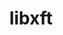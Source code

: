 ---
title: "libxft"
layout: cache
categories: [package, develop]
meta: {"compilers": ["gcc@11.4.0", "gcc@13.2.0"], "num_specs": 70, "num_specs_by_stack": {"hep": 70, "root": 70}, "oss": ["ubuntu22.04", "ubuntu24.04"], "platforms": ["linux"], "stacks": ["hep", "root"], "targets": ["x86_64_v3"], "versions": ["2.3.8"]}
spec_details: [{"compiler": "gcc@11.4.0", "hash": "4w4ipvottdcmoh7anabszd77snz45d7e", "os": "ubuntu22.04", "platform": "linux", "size": "-", "stacks": ["hep", "root"], "target": "x86_64_v3", "variants": ["build_system=autotools"], "versions": ["2.3.8"]}, {"compiler": "gcc@13.2.0", "hash": "54ncjppg5pzvhtgqlfdilfh2xh4lzsck", "os": "ubuntu24.04", "platform": "linux", "size": "-", "stacks": ["hep", "root"], "target": "x86_64_v3", "variants": ["build_system=autotools"], "versions": ["2.3.8"]}, {"compiler": "gcc@13.2.0", "hash": "5azoxxlwyvlrunhomhsbsv45fvaaygdt", "os": "ubuntu24.04", "platform": "linux", "size": "-", "stacks": ["hep", "root"], "target": "x86_64_v3", "variants": ["build_system=autotools"], "versions": ["2.3.8"]}, {"compiler": "gcc@11.4.0", "hash": "5kiitne4gbwwutqnqzvjvgxw76fq63xv", "os": "ubuntu22.04", "platform": "linux", "size": "-", "stacks": ["hep", "root"], "target": "x86_64_v3", "variants": ["build_system=autotools"], "versions": ["2.3.8"]}, {"compiler": "gcc@11.4.0", "hash": "6qfm6yt3drmzt3z325s6aueev5zehdka", "os": "ubuntu22.04", "platform": "linux", "size": "-", "stacks": ["hep", "root"], "target": "x86_64_v3", "variants": ["build_system=autotools"], "versions": ["2.3.8"]}, {"compiler": "gcc@11.4.0", "hash": "7alpggchbaircuigzzqht6acvalus7in", "os": "ubuntu22.04", "platform": "linux", "size": "-", "stacks": ["hep", "root"], "target": "x86_64_v3", "variants": ["build_system=autotools"], "versions": ["2.3.8"]}, {"compiler": "gcc@11.4.0", "hash": "7jspnpwgx4wlwnbuqwcmk57sqfma6dsq", "os": "ubuntu22.04", "platform": "linux", "size": "-", "stacks": ["hep", "root"], "target": "x86_64_v3", "variants": ["build_system=autotools"], "versions": ["2.3.8"]}, {"compiler": "gcc@13.2.0", "hash": "7wmkgqxw33lzpi3quq7ppfv2mgtcyrsl", "os": "ubuntu24.04", "platform": "linux", "size": "-", "stacks": ["hep", "root"], "target": "x86_64_v3", "variants": ["build_system=autotools"], "versions": ["2.3.8"]}, {"compiler": "gcc@11.4.0", "hash": "b3iuapke53bspq27giz6hayoygriackd", "os": "ubuntu22.04", "platform": "linux", "size": "-", "stacks": ["hep", "root"], "target": "x86_64_v3", "variants": ["build_system=autotools"], "versions": ["2.3.8"]}, {"compiler": "gcc@13.2.0", "hash": "bt2bfi4xp3skwiv26goo6q4gej3ecnbj", "os": "ubuntu24.04", "platform": "linux", "size": "-", "stacks": ["hep", "root"], "target": "x86_64_v3", "variants": ["build_system=autotools"], "versions": ["2.3.8"]}, {"compiler": "gcc@11.4.0", "hash": "c47pwtutkyblputv6zz6xqaghlgrj4sq", "os": "ubuntu22.04", "platform": "linux", "size": "-", "stacks": ["hep", "root"], "target": "x86_64_v3", "variants": ["build_system=autotools"], "versions": ["2.3.8"]}, {"compiler": "gcc@13.2.0", "hash": "cop2oq2marmgtw72gzagzq3tpvsgiozh", "os": "ubuntu24.04", "platform": "linux", "size": "-", "stacks": ["hep", "root"], "target": "x86_64_v3", "variants": ["build_system=autotools"], "versions": ["2.3.8"]}, {"compiler": "gcc@13.2.0", "hash": "cryptrizofi65wz3kxjzqvus3cxiijzu", "os": "ubuntu24.04", "platform": "linux", "size": "-", "stacks": ["hep", "root"], "target": "x86_64_v3", "variants": ["build_system=autotools"], "versions": ["2.3.8"]}, {"compiler": "gcc@13.2.0", "hash": "csv2xeqe6iao6ovln3xpkyklxh5dv6gb", "os": "ubuntu24.04", "platform": "linux", "size": "-", "stacks": ["hep", "root"], "target": "x86_64_v3", "variants": ["build_system=autotools"], "versions": ["2.3.8"]}, {"compiler": "gcc@13.2.0", "hash": "datuy4uczv3zwpdm6drqwmwvhighmfd6", "os": "ubuntu24.04", "platform": "linux", "size": "-", "stacks": ["hep", "root"], "target": "x86_64_v3", "variants": ["build_system=autotools"], "versions": ["2.3.8"]}, {"compiler": "gcc@13.2.0", "hash": "depiatqnrozgy3xqlhh3nbbgtwrcgcca", "os": "ubuntu24.04", "platform": "linux", "size": "-", "stacks": ["hep", "root"], "target": "x86_64_v3", "variants": ["build_system=autotools"], "versions": ["2.3.8"]}, {"compiler": "gcc@11.4.0", "hash": "dirpf2yo2ebbet42ewtdah2ptvk4shhx", "os": "ubuntu22.04", "platform": "linux", "size": "-", "stacks": ["hep", "root"], "target": "x86_64_v3", "variants": ["build_system=autotools"], "versions": ["2.3.8"]}, {"compiler": "gcc@11.4.0", "hash": "dmyjrfixwnwupc5ed6we65kpbf5pifkl", "os": "ubuntu22.04", "platform": "linux", "size": "-", "stacks": ["hep", "root"], "target": "x86_64_v3", "variants": ["build_system=autotools"], "versions": ["2.3.8"]}, {"compiler": "gcc@11.4.0", "hash": "e5a443iibxxox7ol5umprnybetxcuqkk", "os": "ubuntu22.04", "platform": "linux", "size": "-", "stacks": ["hep", "root"], "target": "x86_64_v3", "variants": ["build_system=autotools"], "versions": ["2.3.8"]}, {"compiler": "gcc@11.4.0", "hash": "e7a36zftz4gee27nrjlri7ruzl5wrfgu", "os": "ubuntu22.04", "platform": "linux", "size": "-", "stacks": ["hep", "root"], "target": "x86_64_v3", "variants": ["build_system=autotools"], "versions": ["2.3.8"]}, {"compiler": "gcc@11.4.0", "hash": "eeamd4aoigpzbl2apd7mi37koaj54evm", "os": "ubuntu22.04", "platform": "linux", "size": "-", "stacks": ["hep", "root"], "target": "x86_64_v3", "variants": ["build_system=autotools"], "versions": ["2.3.8"]}, {"compiler": "gcc@11.4.0", "hash": "egvtppx7oz47pz5l2il3dumf6ao4mjwy", "os": "ubuntu22.04", "platform": "linux", "size": "-", "stacks": ["hep", "root"], "target": "x86_64_v3", "variants": ["build_system=autotools"], "versions": ["2.3.8"]}, {"compiler": "gcc@11.4.0", "hash": "ekkow4lm26rv6vjuasvfkcilzo4mgkkj", "os": "ubuntu22.04", "platform": "linux", "size": "-", "stacks": ["hep", "root"], "target": "x86_64_v3", "variants": ["build_system=autotools"], "versions": ["2.3.8"]}, {"compiler": "gcc@13.2.0", "hash": "et6yg4lnzzov6ljwv2bm55emitppaotc", "os": "ubuntu24.04", "platform": "linux", "size": "-", "stacks": ["hep", "root"], "target": "x86_64_v3", "variants": ["build_system=autotools"], "versions": ["2.3.8"]}, {"compiler": "gcc@13.2.0", "hash": "ezgtp3fgxmjz6sxn7y6wq5wbskifugt3", "os": "ubuntu24.04", "platform": "linux", "size": "-", "stacks": ["hep", "root"], "target": "x86_64_v3", "variants": ["build_system=autotools"], "versions": ["2.3.8"]}, {"compiler": "gcc@13.2.0", "hash": "f7kkvvaepuyk4orjecjmtggsmzzbjgyr", "os": "ubuntu24.04", "platform": "linux", "size": "-", "stacks": ["hep", "root"], "target": "x86_64_v3", "variants": ["build_system=autotools"], "versions": ["2.3.8"]}, {"compiler": "gcc@11.4.0", "hash": "g5725c2wsdw7vlvy5jcjorppzfej4m6t", "os": "ubuntu22.04", "platform": "linux", "size": "-", "stacks": ["hep", "root"], "target": "x86_64_v3", "variants": ["build_system=autotools"], "versions": ["2.3.8"]}, {"compiler": "gcc@11.4.0", "hash": "gbclpfkydkxcclavhveewrs5zmowtj7p", "os": "ubuntu22.04", "platform": "linux", "size": "-", "stacks": ["hep", "root"], "target": "x86_64_v3", "variants": ["build_system=autotools"], "versions": ["2.3.8"]}, {"compiler": "gcc@11.4.0", "hash": "gow6ppmpdmvbqt34yaisxellc2tka72t", "os": "ubuntu22.04", "platform": "linux", "size": "-", "stacks": ["hep", "root"], "target": "x86_64_v3", "variants": ["build_system=autotools"], "versions": ["2.3.8"]}, {"compiler": "gcc@13.2.0", "hash": "guwsaix46uejqtl7ntmvlynx5jcy644r", "os": "ubuntu24.04", "platform": "linux", "size": "-", "stacks": ["hep", "root"], "target": "x86_64_v3", "variants": ["build_system=autotools"], "versions": ["2.3.8"]}, {"compiler": "gcc@11.4.0", "hash": "hgs3dfrgdeg6eq7gzgz53vy5cqleeofo", "os": "ubuntu22.04", "platform": "linux", "size": "-", "stacks": ["hep", "root"], "target": "x86_64_v3", "variants": ["build_system=autotools"], "versions": ["2.3.8"]}, {"compiler": "gcc@11.4.0", "hash": "hovxauciwxdwtskhebtqph2qetpy4e76", "os": "ubuntu22.04", "platform": "linux", "size": "-", "stacks": ["hep", "root"], "target": "x86_64_v3", "variants": ["build_system=autotools"], "versions": ["2.3.8"]}, {"compiler": "gcc@13.2.0", "hash": "hvepq4qc4awbfndcr7ycu5547bsb6hoc", "os": "ubuntu24.04", "platform": "linux", "size": "-", "stacks": ["hep", "root"], "target": "x86_64_v3", "variants": ["build_system=autotools"], "versions": ["2.3.8"]}, {"compiler": "gcc@13.2.0", "hash": "hy75wg2jdnvwwoitlqvwqdsyujhxxflv", "os": "ubuntu24.04", "platform": "linux", "size": "-", "stacks": ["hep", "root"], "target": "x86_64_v3", "variants": ["build_system=autotools"], "versions": ["2.3.8"]}, {"compiler": "gcc@11.4.0", "hash": "i7g7nfkod5iz75b5d5w43uhlk3hyczwg", "os": "ubuntu22.04", "platform": "linux", "size": "-", "stacks": ["hep", "root"], "target": "x86_64_v3", "variants": ["build_system=autotools"], "versions": ["2.3.8"]}, {"compiler": "gcc@13.2.0", "hash": "iklrebitrkvifcghepqsewqk7z5uimmy", "os": "ubuntu24.04", "platform": "linux", "size": "-", "stacks": ["hep", "root"], "target": "x86_64_v3", "variants": ["build_system=autotools"], "versions": ["2.3.8"]}, {"compiler": "gcc@13.2.0", "hash": "j33yqqufutaxvdcqz2qjyckcsosbjqpc", "os": "ubuntu24.04", "platform": "linux", "size": "-", "stacks": ["hep", "root"], "target": "x86_64_v3", "variants": ["build_system=autotools"], "versions": ["2.3.8"]}, {"compiler": "gcc@13.2.0", "hash": "jjjzb7sbntfkoiedf4h4tkalg27v6wai", "os": "ubuntu24.04", "platform": "linux", "size": "-", "stacks": ["hep", "root"], "target": "x86_64_v3", "variants": ["build_system=autotools"], "versions": ["2.3.8"]}, {"compiler": "gcc@13.2.0", "hash": "jzbz7gpjlerntj7mclyyeimgo5xjgfef", "os": "ubuntu24.04", "platform": "linux", "size": "-", "stacks": ["hep", "root"], "target": "x86_64_v3", "variants": ["build_system=autotools"], "versions": ["2.3.8"]}, {"compiler": "gcc@11.4.0", "hash": "ks56rfngzhumd4u6bqq7ubzt6hkqigfr", "os": "ubuntu22.04", "platform": "linux", "size": "-", "stacks": ["hep", "root"], "target": "x86_64_v3", "variants": ["build_system=autotools"], "versions": ["2.3.8"]}, {"compiler": "gcc@13.2.0", "hash": "kvorcv5nrsehscphqz6dipowrwzqbjjg", "os": "ubuntu24.04", "platform": "linux", "size": "-", "stacks": ["hep", "root"], "target": "x86_64_v3", "variants": ["build_system=autotools"], "versions": ["2.3.8"]}, {"compiler": "gcc@13.2.0", "hash": "kxpycu6wksd475clkkrttenyqnqijmwf", "os": "ubuntu24.04", "platform": "linux", "size": "-", "stacks": ["hep", "root"], "target": "x86_64_v3", "variants": ["build_system=autotools"], "versions": ["2.3.8"]}, {"compiler": "gcc@11.4.0", "hash": "ky5dze5a3jyu3o6utx7zuq2wllrkkezz", "os": "ubuntu22.04", "platform": "linux", "size": "-", "stacks": ["hep", "root"], "target": "x86_64_v3", "variants": ["build_system=autotools"], "versions": ["2.3.8"]}, {"compiler": "gcc@11.4.0", "hash": "lchnqlfkrfgna7yk6r3b4sz4mqn6xlmb", "os": "ubuntu22.04", "platform": "linux", "size": "-", "stacks": ["hep", "root"], "target": "x86_64_v3", "variants": ["build_system=autotools"], "versions": ["2.3.8"]}, {"compiler": "gcc@13.2.0", "hash": "lvmtfvj4dip3qh4wak5uikbs27iywa62", "os": "ubuntu24.04", "platform": "linux", "size": "-", "stacks": ["hep", "root"], "target": "x86_64_v3", "variants": ["build_system=autotools"], "versions": ["2.3.8"]}, {"compiler": "gcc@13.2.0", "hash": "n3pgws4eamswfhbg2pkpdashajy33u3y", "os": "ubuntu24.04", "platform": "linux", "size": "-", "stacks": ["hep", "root"], "target": "x86_64_v3", "variants": ["build_system=autotools"], "versions": ["2.3.8"]}, {"compiler": "gcc@11.4.0", "hash": "nca3igcf3evcukd6qojijqduh7nmg4ms", "os": "ubuntu22.04", "platform": "linux", "size": "-", "stacks": ["hep", "root"], "target": "x86_64_v3", "variants": ["build_system=autotools"], "versions": ["2.3.8"]}, {"compiler": "gcc@11.4.0", "hash": "njun6erucnpcydoaaq5vgcj2ezgogzrj", "os": "ubuntu22.04", "platform": "linux", "size": "-", "stacks": ["hep", "root"], "target": "x86_64_v3", "variants": ["build_system=autotools"], "versions": ["2.3.8"]}, {"compiler": "gcc@13.2.0", "hash": "ntzuiwbepikdghzzjfa3ipj5puokt3ij", "os": "ubuntu24.04", "platform": "linux", "size": "-", "stacks": ["hep", "root"], "target": "x86_64_v3", "variants": ["build_system=autotools"], "versions": ["2.3.8"]}, {"compiler": "gcc@11.4.0", "hash": "nz47muuqa5f2r73c2hgnzwbdzjy4cjzt", "os": "ubuntu22.04", "platform": "linux", "size": "-", "stacks": ["hep", "root"], "target": "x86_64_v3", "variants": ["build_system=autotools"], "versions": ["2.3.8"]}, {"compiler": "gcc@11.4.0", "hash": "p6rj2xlqd4k2v7egxwc27tf3cxtz7jrv", "os": "ubuntu22.04", "platform": "linux", "size": "-", "stacks": ["hep", "root"], "target": "x86_64_v3", "variants": ["build_system=autotools"], "versions": ["2.3.8"]}, {"compiler": "gcc@11.4.0", "hash": "p6winesm6goucqa6raxzcsqinjjx5apr", "os": "ubuntu22.04", "platform": "linux", "size": "-", "stacks": ["hep", "root"], "target": "x86_64_v3", "variants": ["build_system=autotools"], "versions": ["2.3.8"]}, {"compiler": "gcc@11.4.0", "hash": "quq7dvepcq5gqd7zcvs332xchw66pkmn", "os": "ubuntu22.04", "platform": "linux", "size": "-", "stacks": ["hep", "root"], "target": "x86_64_v3", "variants": ["build_system=autotools"], "versions": ["2.3.8"]}, {"compiler": "gcc@11.4.0", "hash": "r62d55sfftzxgqatm4f62l6e4sqxcpd7", "os": "ubuntu22.04", "platform": "linux", "size": "-", "stacks": ["hep", "root"], "target": "x86_64_v3", "variants": ["build_system=autotools"], "versions": ["2.3.8"]}, {"compiler": "gcc@13.2.0", "hash": "ravon3ogs36y75ax2wyyn2abr5fez2xh", "os": "ubuntu24.04", "platform": "linux", "size": "-", "stacks": ["hep", "root"], "target": "x86_64_v3", "variants": ["build_system=autotools"], "versions": ["2.3.8"]}, {"compiler": "gcc@11.4.0", "hash": "rm3bine33uqe36jvgf56oypzfo3twrex", "os": "ubuntu22.04", "platform": "linux", "size": "-", "stacks": ["hep", "root"], "target": "x86_64_v3", "variants": ["build_system=autotools"], "versions": ["2.3.8"]}, {"compiler": "gcc@13.2.0", "hash": "rvoe4qrinivvingrwn34cub6lj7zmiuw", "os": "ubuntu24.04", "platform": "linux", "size": "-", "stacks": ["hep", "root"], "target": "x86_64_v3", "variants": ["build_system=autotools"], "versions": ["2.3.8"]}, {"compiler": "gcc@11.4.0", "hash": "sazltfnp46fmfjteluuypy5l2henjshb", "os": "ubuntu22.04", "platform": "linux", "size": "-", "stacks": ["hep", "root"], "target": "x86_64_v3", "variants": ["build_system=autotools"], "versions": ["2.3.8"]}, {"compiler": "gcc@11.4.0", "hash": "sg55n3bzibusxfikf3zak4afd7rcm6z2", "os": "ubuntu22.04", "platform": "linux", "size": "-", "stacks": ["hep", "root"], "target": "x86_64_v3", "variants": ["build_system=autotools"], "versions": ["2.3.8"]}, {"compiler": "gcc@11.4.0", "hash": "srnbkdj3do2bkxpvcagji77ika64owig", "os": "ubuntu22.04", "platform": "linux", "size": "-", "stacks": ["hep", "root"], "target": "x86_64_v3", "variants": ["build_system=autotools"], "versions": ["2.3.8"]}, {"compiler": "gcc@13.2.0", "hash": "sruwz2p5oaoicvtsttpqi7oelgkymvwp", "os": "ubuntu24.04", "platform": "linux", "size": "-", "stacks": ["hep", "root"], "target": "x86_64_v3", "variants": ["build_system=autotools"], "versions": ["2.3.8"]}, {"compiler": "gcc@11.4.0", "hash": "ugnfmc6wan5ce2huueocoms2gxct5csk", "os": "ubuntu22.04", "platform": "linux", "size": "-", "stacks": ["hep", "root"], "target": "x86_64_v3", "variants": ["build_system=autotools"], "versions": ["2.3.8"]}, {"compiler": "gcc@13.2.0", "hash": "v7jqokcgkhzewffm46od4r3mqlh577xw", "os": "ubuntu24.04", "platform": "linux", "size": "-", "stacks": ["hep", "root"], "target": "x86_64_v3", "variants": ["build_system=autotools"], "versions": ["2.3.8"]}, {"compiler": "gcc@13.2.0", "hash": "vhbyhkzpnunkyuanapi3aylvtdbtfrrx", "os": "ubuntu24.04", "platform": "linux", "size": "-", "stacks": ["hep", "root"], "target": "x86_64_v3", "variants": ["build_system=autotools"], "versions": ["2.3.8"]}, {"compiler": "gcc@13.2.0", "hash": "vq5wqhmckjhylnumgoqdtbukd5mhkyzs", "os": "ubuntu24.04", "platform": "linux", "size": "-", "stacks": ["hep", "root"], "target": "x86_64_v3", "variants": ["build_system=autotools"], "versions": ["2.3.8"]}, {"compiler": "gcc@13.2.0", "hash": "vwy4mlb2itsqqmws6yp3y2l4nnzslir5", "os": "ubuntu24.04", "platform": "linux", "size": "-", "stacks": ["hep", "root"], "target": "x86_64_v3", "variants": ["build_system=autotools"], "versions": ["2.3.8"]}, {"compiler": "gcc@11.4.0", "hash": "xgqloudzg4stztpt4yuqhreg6zp6vx7h", "os": "ubuntu22.04", "platform": "linux", "size": "-", "stacks": ["hep", "root"], "target": "x86_64_v3", "variants": ["build_system=autotools"], "versions": ["2.3.8"]}, {"compiler": "gcc@11.4.0", "hash": "ybpvuzqnjzs5u4rehigefmvj5elrsoen", "os": "ubuntu22.04", "platform": "linux", "size": "-", "stacks": ["hep", "root"], "target": "x86_64_v3", "variants": ["build_system=autotools"], "versions": ["2.3.8"]}, {"compiler": "gcc@11.4.0", "hash": "ybtxliqg46lscezc6tqxp7syhhq5rdth", "os": "ubuntu22.04", "platform": "linux", "size": "-", "stacks": ["hep", "root"], "target": "x86_64_v3", "variants": ["build_system=autotools"], "versions": ["2.3.8"]}, {"compiler": "gcc@13.2.0", "hash": "ysa6bg3qxru6pz2uugk73ajyanobhu5w", "os": "ubuntu24.04", "platform": "linux", "size": "-", "stacks": ["hep", "root"], "target": "x86_64_v3", "variants": ["build_system=autotools"], "versions": ["2.3.8"]}]
---